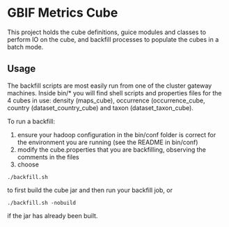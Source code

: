 # GBIF Metrics Cube

This project holds the cube definitions, guice modules and classes to perform IO on the cube, and backfill processes
to populate the cubes in a batch mode.

## Usage

The backfill scripts are most easily run from one of the cluster gateway machines. Inside bin/* you will find shell scripts
and properties files for the 4 cubes in use: density (maps_cube), occurrence (occurrence_cube, country
(dataset_country_cube) and taxon (dataset_taxon_cube).

To run a backfill:
  1. ensure your hadoop configuration in the bin/conf folder is correct for the environment you are running (see the README in bin/conf)
  2. modify the cube.properties that you are backfilling, observing the comments in the files
  3. choose
````shell
./backfill.sh
````
to first build the cube jar and then run your backfill job, or
````shell
./backfill.sh -nobuild
````
if the jar has already been built.
